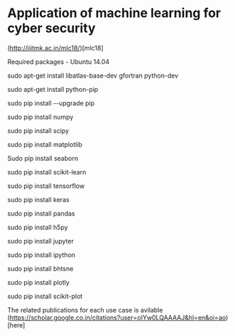 # Application of machine learning for cyber security

(http://iiitmk.ac.in/mlc18/)[mlc18]


Required packages - Ubuntu 14.04

sudo apt-get install libatlas-base-dev gfortran python-dev

sudo apt-get install python-pip

sudo pip install --upgrade pip

sudo pip install numpy

sudo pip install scipy

sudo pip install matplotlib

Sudo pip install seaborn

sudo pip install scikit-learn

sudo pip install tensorflow

sudo pip install keras

sudo pip install pandas

sudo pip install h5py

sudo pip install jupyter

sudo pip install ipython

sudo pip install bhtsne

sudo pip install plotly

sudo pip install scikit-plot

The related publications for each use case is avilable (https://scholar.google.co.in/citations?user=oIYw0LQAAAAJ&hl=en&oi=ao)[here]
